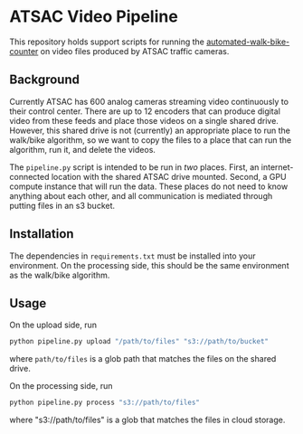 # ATSAC Video Pipeline

This repository holds support scripts for running the
[automated-walk-bike-counter](https://github.com/CityOfLosAngeles/automated-walk-bike-counter)
on video files produced by ATSAC traffic cameras.

## Background

Currently ATSAC has 600 analog cameras streaming video continuously
to their control center. There are up to 12 encoders that can produce
digital video from these feeds and place those videos on a single
shared drive. However, this shared drive is not (currently) an appropriate
place to run the walk/bike algorithm, so we want to copy the files
to a place that can run the algorithm, run it, and delete the videos.

The `pipeline.py` script is intended to be run in *two* places.
First, an internet-connected location with the shared ATSAC drive mounted.
Second, a GPU compute instance that will run the data.
These places do not need to know anything about each other,
and all communication is mediated through putting files in an s3 bucket.

## Installation

The dependencies in `requirements.txt` must be installed into your environment.
On the processing side, this should be the same environment as the walk/bike algorithm.

## Usage

On the upload side, run
```bash
python pipeline.py upload "/path/to/files" "s3://path/to/bucket"
```
where `path/to/files` is a glob path that matches the files on the shared drive.

On the processing side, run
```bash
python pipeline.py process "s3://path/to/files"
```
where "s3://path/to/files" is a glob that matches the files in cloud storage.
